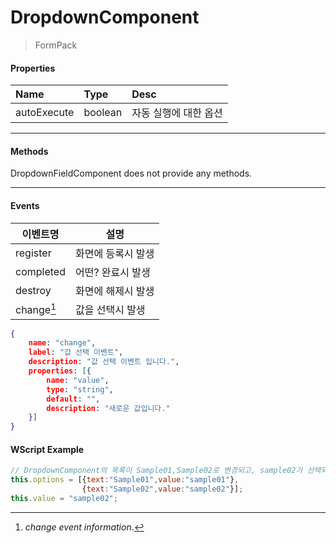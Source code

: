 # DropdownComponent
> FormPack

#### Properties
| Name       | Type    | Desc                                                |
| :--------- | :------ | :-------------------------------------------------- |
| autoExecute | boolean  | 자동 실행에 대한 옵션                                  |

---
#### Methods

DropdownFieldComponent does not provide any methods.

---
#### Events
|이벤트명|설명|
|---|---|
|register|화면에 등록시 발생|
|completed|어떤? 완료시 발생|
|destroy|화면에 해제시 발생|
|change[^2]|값을 선택시 발생|

[^2]: *change event information*.
```json
{
    name: "change",
    label: "값 선택 이벤트",
    description: "값 선택 이벤트 입니다.",
    properties: [{
        name: "value",
        type: "string",
        default: "",
        description: "새로운 값입니다."
    }]
}
```

#### WScript Example
<!-- js-console -->
```js
// DropdownComponent의 목록이 Sample01,Sample02로 변경되고, sample02가 선택되어지는 예제
this.options = [{text:"Sample01",value:"sample01"},
                {text:"Sample02",value:"sample02"}];
this.value = "sample02";
```